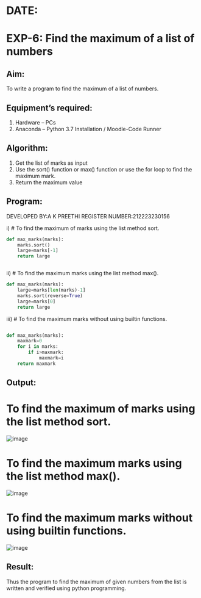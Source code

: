 # DATE:
# EXP-6: Find the maximum of a list of numbers
## Aim:
To write a program to find the maximum of a list of numbers.
## Equipment’s required:
1.	Hardware – PCs
2.	Anaconda – Python 3.7 Installation / Moodle-Code Runner
## Algorithm:
1.	Get the list of marks as input
2.	Use the sort() function or max() function or use the for loop to find the maximum mark.
3.	Return the maximum value
## Program:

DEVELOPED BY:A K PREETHI
REGISTER NUMBER:212223230156

i)	# To find the maximum of marks using the list method sort.
```Python
def max_marks(marks):
    marks.sort()
    large=marks[-1]
    return large



```

ii)	# To find the maximum marks using the list method max().
```Python
def max_marks(marks):
    large=marks[len(marks)-1]
    marks.sort(reverse=True)
    large=marks[0]
    return large


```

iii) # To find the maximum marks without using builtin functions.
```Python

def max_marks(marks):
    maxmark=0
    for i in marks:
        if i>maxmark:
            maxmark=i
    return maxmark

```



## Output:
# To find the maximum of marks using the list method sort.
![image](https://github.com/user-attachments/assets/3f2a0660-cedd-4bf1-8904-8ed1d8db8922)

# To find the maximum marks using the list method max().
![image](https://github.com/user-attachments/assets/071f2f4e-2dfa-4c8a-9863-27faa6a6e35b)

 # To find the maximum marks without using builtin functions.
 ![image](https://github.com/user-attachments/assets/8e071646-00fc-4b70-9f30-6f6cee7a9d88)




## Result:
Thus the program to find the maximum of given numbers from the list is written and verified using python programming.
